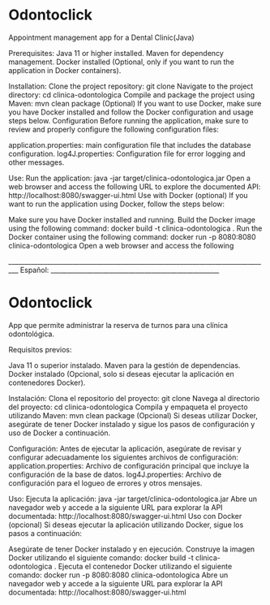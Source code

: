 # Odontoclick
Appointment management app for a Dental Clinic(Java)

Prerequisites:
Java 11 or higher installed.
Maven for dependency management.
Docker installed (Optional, only if you want to run the application in Docker containers).

Installation:
Clone the project repository: git clone 
Navigate to the project directory: cd clinica-odontologica
Compile and package the project using Maven: mvn clean package
(Optional) If you want to use Docker, make sure you have Docker installed and follow the Docker configuration and usage steps below.
Configuration
Before running the application, make sure to review and properly configure the following configuration files:

application.properties: main configuration file that includes the database configuration.
log4J.properties: Configuration file for error logging and other messages.

Use:
Run the application: java -jar target/clinica-odontologica.jar
Open a web browser and access the following URL to explore the documented API: http://localhost:8080/swagger-ui.html
Use with Docker (optional)
If you want to run the application using Docker, follow the steps below:

Make sure you have Docker installed and running.
Build the Docker image using the following command: docker build -t clinica-odontologica .
Run the Docker container using the following command: docker run -p 8080:8080 clinica-odontologica
Open a web browser and access the following

_________________________________________________________________________________ Español: ____________________________________________________
# Odontoclick
App que permite administrar la reserva de turnos para una clínica odontológica.

Requisitos previos:

Java 11 o superior instalado.
Maven para la gestión de dependencias.
Docker instalado (Opcional, solo si deseas ejecutar la aplicación en contenedores Docker).

Instalación:
Clona el repositorio del proyecto: git clone 
Navega al directorio del proyecto: cd clinica-odontologica
Compila y empaqueta el proyecto utilizando Maven: mvn clean package
(Opcional) Si deseas utilizar Docker, asegúrate de tener Docker instalado y sigue los pasos de configuración y uso de Docker a continuación.

Configuración:
Antes de ejecutar la aplicación, asegúrate de revisar y configurar adecuadamente los siguientes archivos de configuración:
application.properties: Archivo de configuración principal que incluye la configuración de la base de datos.
log4J.properties: Archivo de configuración para el logueo de errores y otros mensajes.

Uso:
Ejecuta la aplicación: java -jar target/clinica-odontologica.jar
Abre un navegador web y accede a la siguiente URL para explorar la API documentada: http://localhost:8080/swagger-ui.html
Uso con Docker (opcional)
Si deseas ejecutar la aplicación utilizando Docker, sigue los pasos a continuación:

Asegúrate de tener Docker instalado y en ejecución.
Construye la imagen Docker utilizando el siguiente comando: docker build -t clinica-odontologica .
Ejecuta el contenedor Docker utilizando el siguiente comando: docker run -p 8080:8080 clinica-odontologica
Abre un navegador web y accede a la siguiente URL para explorar la API documentada: http://localhost:8080/swagger-ui.html
